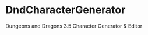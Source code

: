DndCharacterGenerator
=====================

Dungeons and Dragons 3.5 Character Generator &amp; Editor
